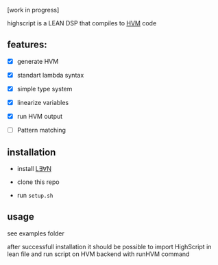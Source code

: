 

[work in progress]

highscript is a LEAN DSP that compiles to [HVM](https://github.com/HigherOrderCo/hvm3) code

## features:

  - [x] generate HVM
  - [x] standart lambda syntax
  - [x] simple type system
  - [x] linearize variables
  - [x] run HVM output
  - [ ] Pattern matching


## installation

  - install [L∃∀N](https://leanprover-community.github.io/install/macos.html)

  - clone this repo

  - run `setup.sh`

## usage

see examples folder

after successfull installation it should be possible to import HighScript in lean file and run script on HVM backend with runHVM command
